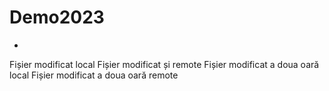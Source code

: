 # Demo2023
- 
Fișier modificat local
Fișier modificat și remote
Fișier modificat a doua oară local
Fișier modificat a doua oară remote
